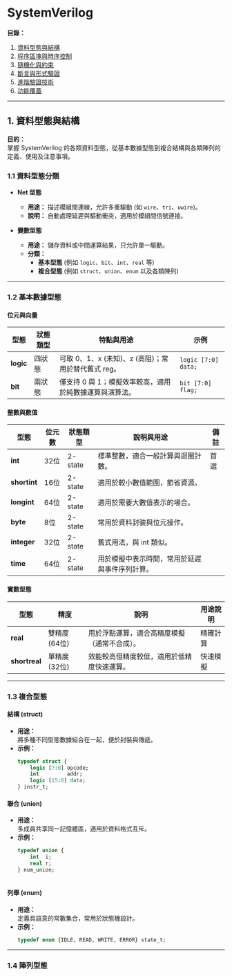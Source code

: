 # SystemVerilog

**目錄：**
1. [資料型態與結構](#1-資料型態與-結構)  
2. [程序區塊與時序控制](#2-程序區塊與-時序控制)  
3. [隨機化與約束](#3-隨機化與-約束)  
4. [斷言與形式驗證](#4-斷言與-形式驗證)  
5. [進階驗證技術](#5-進階驗證技術)  
6. [功能覆蓋](#6-功能覆蓋)

---

## 1. 資料型態與結構

**目的：**  
掌握 SystemVerilog 的各類資料型態，從基本數據型態到複合結構與各類陣列的定義、使用及注意事項。

### 1.1 資料型態分類

- **Net 型態**  
  - **用途：** 描述模組間連線，允許多重驅動 (如 `wire`、`tri`、`uwire`)。  
  - **說明：** 自動處理延遲與驅動衝突，適用於模組間信號連接。

- **變數型態**  
  - **用途：** 儲存資料或中間運算結果，只允許單一驅動。  
  - **分類：**  
    - **基本型態** (例如 `logic`、`bit`、`int`、`real` 等)  
    - **複合型態** (例如 `struct`、`union`、`enum` 以及各類陣列)

---

### 1.2 基本數據型態

#### 位元與向量

| 型態      | 狀態類型 | 特點與用途                                                 | 示例                            |
|-----------|----------|------------------------------------------------------------|---------------------------------|
| **logic** | 四狀態   | 可取 0、1、x (未知)、z (高阻)；常用於替代舊式 reg。            | `logic [7:0] data;`             |
| **bit**   | 兩狀態   | 僅支持 0 與 1；模擬效率較高，適用於純數據運算與演算法。          | `bit [7:0] flag;`               |

#### 整數與數值

| 型態        | 位元數 | 狀態類型 | 說明與用途                                  | 備註           |
|-------------|--------|----------|---------------------------------------------|----------------|
| **int**     | 32位   | 2-state  | 標準整數，適合一般計算與迴圈計數。              | 首選           |
| **shortint**| 16位   | 2-state  | 適用於較小數值範圍，節省資源。                 |                |
| **longint** | 64位   | 2-state  | 適用於需要大數值表示的場合。                  |                |
| **byte**    | 8位    | 2-state  | 常用於資料封裝與位元操作。                   |                |
| **integer** | 32位   | 2-state  | 舊式用法，與 int 類似。                       |                |
| **time**    | 64位   | 2-state  | 用於模擬中表示時間，常用於延遲與事件序列計算。   |                |

#### 實數型態

| 型態         | 精度          | 說明                                    | 用途說明         |
|--------------|---------------|-----------------------------------------|------------------|
| **real**     | 雙精度 (64位) | 用於浮點運算，適合高精度模擬（通常不合成）。 | 精確計算         |
| **shortreal**| 單精度 (32位) | 效能較高但精度較低，適用於低精度快速運算。   | 快速模擬         |

---

### 1.3 複合型態

#### 結構 (struct)
- **用途：**  
  將多種不同型態數據組合在一起，便於封裝與傳遞。  
- **示例：**
  ```systemverilog
  typedef struct {
      logic [7:0] opcode;
      int         addr;
      logic [15:0] data;
  } instr_t;
  
#### 聯合 (union)
- **用途：**  
  多成員共享同一記憶體區，適用於資料格式互斥。  
- **示例：**
  ```systemverilog
  typedef union {
      int  i;
      real r;
  } num_union;
    
#### 列舉 (enum)
- **用途：**  
  定義具語意的常數集合，常用於狀態機設計。  
- **示例：**
  ```systemverilog
  typedef enum {IDLE, READ, WRITE, ERROR} state_t;

---

### 1.4 陣列型態